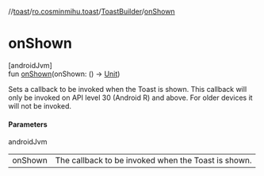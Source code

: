 //[toast](../../../index.md)/[ro.cosminmihu.toast](../index.md)/[ToastBuilder](index.md)/[onShown](on-shown.md)

# onShown

[androidJvm]\
fun [onShown](on-shown.md)(onShown: () -&gt; [Unit](https://kotlinlang.org/api/core/kotlin-stdlib/kotlin/-unit/index.html))

Sets a callback to be invoked when the Toast is shown. This callback will only be invoked on API level 30 (Android R) and above. For older devices it will not be invoked.

#### Parameters

androidJvm

| | |
|---|---|
| onShown | The callback to be invoked when the Toast is shown. |